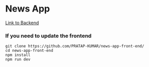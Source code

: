 # News App

[Link to Backend](https://github.com/PRATAP-KUMAR/news-app-back-end)

### If you need to update the frontend

```
git clone https://github.com/PRATAP-KUMAR/news-app-front-end/
cd news-app-front-end
npm install
npm run dev
```
